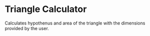 # Triangle Calculator

Calculates hypothenus and area of the triangle with the dimensions provided by the user.
